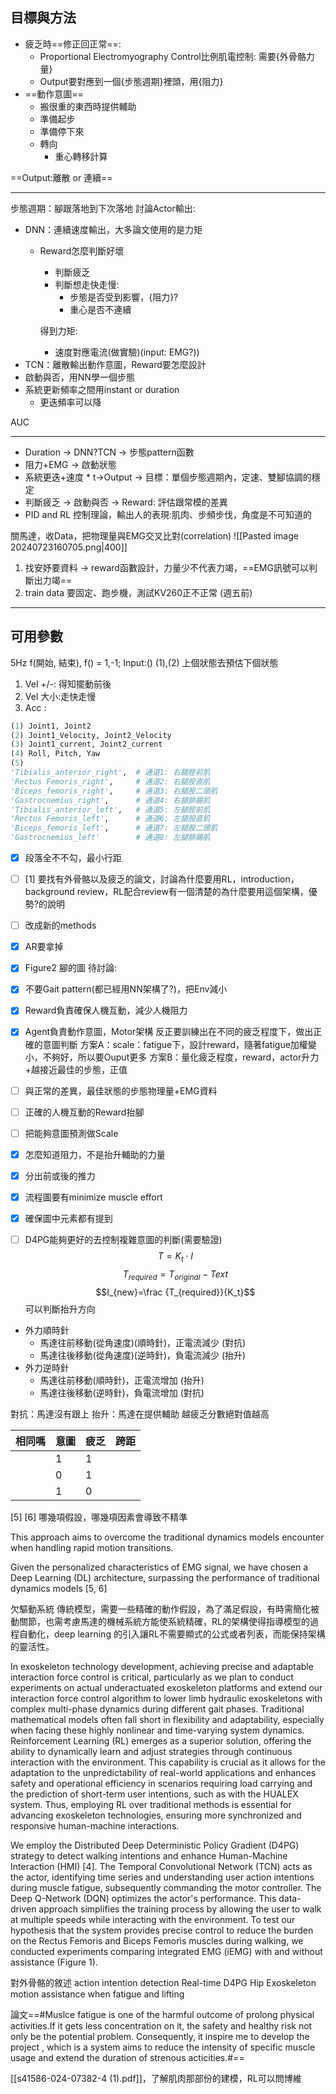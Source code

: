 ## 目標與方法
- 疲乏時==修正回正常==: 
	- Proportional Electromyography Control比例肌電控制: 需要{外骨骼力量}
	- Output要對應到一個{步態週期}裡頭，用{阻力}
- ==動作意圖==
	- 搬很重的東西時提供輔助
	- 準備起步
	- 準備停下來
	- 轉向
		- 重心轉移計算

==Output:離散 or 連續==

--- 
步態週期：腳跟落地到下次落地
討論Actor輸出:
- DNN：連續速度輸出，大多論文使用的是力矩
	- Reward怎麼判斷好壞
		- 判斷疲乏
		- 判斷想走快走慢:
			- 步態是否受到影響，{阻力}?
			- 重心是否不連續
		
		得到力矩:
		- 速度對應電流(做實驗)(input: EMG?))
- TCN：離散輸出動作意圖，Reward要怎麼設計
- 啟動與否，用NN學一個步態
- 系統更新頻率之間用instant or duration
	- 更迭頻率可以降

AUC

---
- Duration -> DNN?TCN -> 步態pattern函數
- 阻力+EMG -> 啟動狀態
- 系統更迭+速度 \* t->Output -> 目標：單個步態週期內，定速、雙腳協調的穩定
- 判斷疲乏 -> 啟動與否 -> Reward: 評估跟常模的差異
- PID and RL 控制理論，輸出人的表現:肌肉、步頻步伐，角度是不可知道的

關馬達，收Data，把物理量與EMG交叉比對(correlation)
![[Pasted image 20240723160705.png|400]]
1. 找安妤要資料 -> reward函數設計，力量少不代表力竭，==EMG訊號可以判斷出力竭==
2. train data 要固定、跑步機，測試KV260正不正常 (週五前)

---
## 可用參數
5Hz
f(開始, 結束), f() = 1,-1; 
Input:()
(1),(2) 上個狀態去預估下個狀態
1. Vel +/-: 得知擺動前後
2. Vel 大小:走快走慢
3. Acc :
```python
(1) Joint1, Joint2
(2) Joint1_Velocity, Joint2_Velocity
(3) Joint1_current, Joint2_current
(4) Roll, Pitch, Yaw
(5)
'Tibialis_anterior_right',  # 通道1: 右腿脛前肌
'Rectus Femoris_right',     # 通道2: 右腿股直肌
'Biceps_femoris_right',     # 通道3: 右腿股二頭肌
'Gastrocnemius_right',      # 通道4: 右腿腓腸肌
'Tibialis_anterior_left',   # 通道5: 左腿脛前肌
'Rectus Femoris_left',      # 通道6: 左腿股直肌
'Biceps_femoris_left',      # 通道7: 左腿股二頭肌
'Gastrocnemius_left'        # 通道8: 左腿腓腸肌
```

- [x] 段落全不不勾，最小行距
- [ ] [1] 要找有外骨骼以及疲乏的論文，討論為什麼要用RL，introduction，background review，RL配合review有一個清楚的為什麼要用這個架構，優勢?的說明
- [ ] 改成新的methods
- [x] AR要拿掉
- [x] Figure2 腳的圖
待討論:
- [x] 不要Gait pattern(都已經用NN架構了?)，把Env減小
- [x] Reward負責確保人機互動，減少人機阻力
- [x] Agent負責動作意圖，Motor架構
反正要訓練出在不同的疲乏程度下，做出正確的意圖判斷
方案A：scale：fatigue下，設計reward，隨著fatigue加權變小，不夠好，所以要Ouput更多
方案B：量化疲乏程度，reward，actor升力+越接近最佳的步態，正值

- [ ] 與正常的差異，最佳狀態的步態物理量+EMG資料
- [ ] 正確的人機互動的Reward抬腳
- [ ] 把能夠意圖預測做Scale
- [x] 怎麼知道阻力，不是抬升輔助的力量

- [x] 分出前或後的推力
- [x] 流程圖要有minimize muscle effort
- [x] 確保圖中元素都有提到
- [ ] D4PG能夠更好的去控制複雜意圖的判斷(需要驗證)
$$T=K_t \cdot I$$
$$T_{required}=T_{original}-T{ext}$$
$$I_{new}=\frac {T_{required}}{K_t}$$
可以判斷抬升方向
- 外力順時針
	- 馬達往前移動(從角速度)(順時針)，正電流減少 (對抗)
	- 馬達往後移動(從角速度)(逆時針)，負電流減少 (抬升)
- 外力逆時針
	- 馬達往前移動(順時針)，正電流增加 (抬升)
	- 馬達往後移動(逆時針)，負電流增加 (對抗)

對抗：馬達沒有跟上
抬升：馬達在提供輔助
越疲乏分數絕對值越高

| 相同嗎 | 意圖  | 疲乏  | 跨距  |
| --- | --- | --- | --- |
|     | 1   | 1   |     |
|     | 0   | 1   |     |
|     | 1   | 0   |     |

[5]
[6] 哪幾項假設，哪幾項因素會導致不精準

This approach aims to overcome the traditional dynamics models encounter when handling rapid motion transitions.

Given the personalized characteristics of EMG signal, we have chosen a Deep Learning (DL) architecture, surpassing the performance of traditional dynamics models [5, 6]

欠驅動系統
傳統模型，需要一些精確的動作假設，為了滿足假設，有時需簡化被動關節，也需考慮馬達的機械系統方能使系統精確，RL的架構使得指導模型的過程自動化，deep learning 的引入讓RL不需要顯式的公式或者列表，而能保持架構的靈活性。

In exoskeleton technology development, achieving precise and adaptable interaction force control is critical, particularly as we plan to conduct experiments on actual underactuated exoskeleton platforms and extend our interaction force control algorithm to lower limb hydraulic exoskeletons with complex multi-phase dynamics during different gait phases. Traditional mathematical models often fall short in flexibility and adaptability, especially when facing these highly nonlinear and time-varying system dynamics. Reinforcement Learning (RL) emerges as a superior solution, offering the ability to dynamically learn and adjust strategies through continuous interaction with the environment. This capability is crucial as it allows for the adaptation to the unpredictability of real-world applications and enhances safety and operational efficiency in scenarios requiring load carrying and the prediction of short-term user intentions, such as with the HUALEX system. Thus, employing RL over traditional methods is essential for advancing exoskeleton technologies, ensuring more synchronized and responsive human-machine interactions.

We employ the Distributed Deep Deterministic Policy Gradient (D4PG) strategy to detect walking intentions and enhance Human-Machine Interaction (HMI) [4]. The Temporal Convolutional Network (TCN) acts as the actor, identifying time series and understanding user action intentions during muscle fatigue, subsequently commanding the motor controller. The Deep Q-Network (DQN) optimizes the actor's performance. This data-driven approach simplifies the training process by allowing the user to walk at multiple speeds while interacting with the environment. To test our hypothesis that the system provides precise control to reduce the burden on the Rectus Femoris and Biceps Femoris muscles during walking, we conducted experiments comparing integrated EMG (iEMG) with and without assistance (Figure 1).

對外骨骼的敘述
action intention detection
Real-time
D4PG
Hip Exoskeleton
motion assistance when fatigue and lifting

論文==#Muslce fatigue is one of the harmful outcome of prolong physical activities.If it gets less concentration on it, the safety and healthy risk not only be the potential problem. Consequently, it inspire me to develop the  project , which is a system aims to reduce the  intensity of specific muscle usage and extend the duration of strenous acticities.#==

[[s41586-024-07382-4 (1).pdf]]，了解肌肉那部份的建模，RL可以問博維
